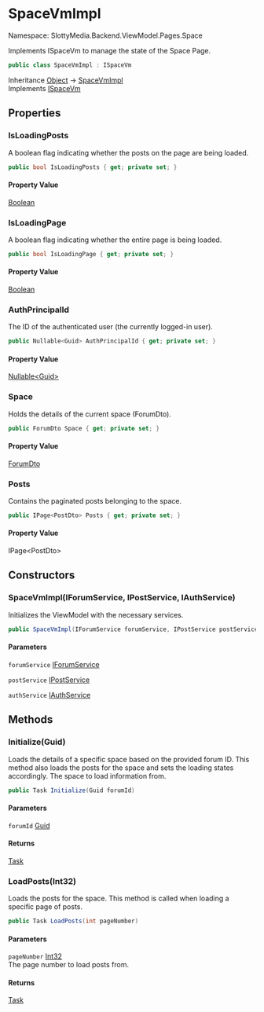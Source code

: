 # SpaceVmImpl

Namespace: SlottyMedia.Backend.ViewModel.Pages.Space

Implements ISpaceVm to manage the state of the Space Page.

```csharp
public class SpaceVmImpl : ISpaceVm
```

Inheritance [Object](https://docs.microsoft.com/en-us/dotnet/api/system.object) → [SpaceVmImpl](./slottymedia.backend.viewmodel.pages.space.spacevmimpl.md)<br>
Implements [ISpaceVm](./slottymedia.backend.viewmodel.pages.space.ispacevm.md)

## Properties

### **IsLoadingPosts**

A boolean flag indicating whether the posts on the page are being loaded.

```csharp
public bool IsLoadingPosts { get; private set; }
```

#### Property Value

[Boolean](https://docs.microsoft.com/en-us/dotnet/api/system.boolean)<br>

### **IsLoadingPage**

A boolean flag indicating whether the entire page is being loaded.

```csharp
public bool IsLoadingPage { get; private set; }
```

#### Property Value

[Boolean](https://docs.microsoft.com/en-us/dotnet/api/system.boolean)<br>

### **AuthPrincipalId**

The ID of the authenticated user (the currently logged-in user).

```csharp
public Nullable<Guid> AuthPrincipalId { get; private set; }
```

#### Property Value

[Nullable&lt;Guid&gt;](https://docs.microsoft.com/en-us/dotnet/api/system.nullable-1)<br>

### **Space**

Holds the details of the current space (ForumDto).

```csharp
public ForumDto Space { get; private set; }
```

#### Property Value

[ForumDto](./slottymedia.backend.dtos.forumdto.md)<br>

### **Posts**

Contains the paginated posts belonging to the space.

```csharp
public IPage<PostDto> Posts { get; private set; }
```

#### Property Value

IPage&lt;PostDto&gt;<br>

## Constructors

### **SpaceVmImpl(IForumService, IPostService, IAuthService)**

Initializes the ViewModel with the necessary services.

```csharp
public SpaceVmImpl(IForumService forumService, IPostService postService, IAuthService authService)
```

#### Parameters

`forumService` [IForumService](./slottymedia.backend.services.interfaces.iforumservice.md)<br>

`postService` [IPostService](./slottymedia.backend.services.interfaces.ipostservice.md)<br>

`authService` [IAuthService](./slottymedia.backend.services.interfaces.iauthservice.md)<br>

## Methods

### **Initialize(Guid)**

Loads the details of a specific space based on the provided forum ID.
 This method also loads the posts for the space and sets the loading states accordingly.
 The space to load information from.

```csharp
public Task Initialize(Guid forumId)
```

#### Parameters

`forumId` [Guid](https://docs.microsoft.com/en-us/dotnet/api/system.guid)<br>

#### Returns

[Task](https://docs.microsoft.com/en-us/dotnet/api/system.threading.tasks.task)<br>

### **LoadPosts(Int32)**

Loads the posts for the space. This method is called when loading a specific page of posts.

```csharp
public Task LoadPosts(int pageNumber)
```

#### Parameters

`pageNumber` [Int32](https://docs.microsoft.com/en-us/dotnet/api/system.int32)<br>
The page number to load posts from.

#### Returns

[Task](https://docs.microsoft.com/en-us/dotnet/api/system.threading.tasks.task)<br>
